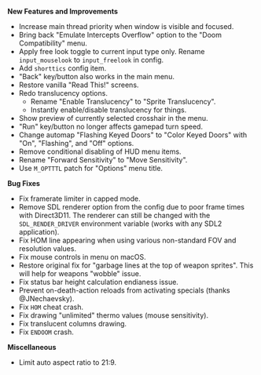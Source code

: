 **New Features and Improvements**
* Increase main thread priority when window is visible and focused.
* Bring back "Emulate Intercepts Overflow" option to the "Doom Compatibility" menu.
* Apply free look toggle to current input type only. Rename `input_mouselook` to `input_freelook` in config.
* Add `shorttics` config item.
* "Back" key/button also works in the main menu.
* Restore vanilla "Read This!" screens.
* Redo translucency options.
  - Rename "Enable Translucency" to "Sprite Translucency".
  - Instantly enable/disable translucency for things.
* Show preview of currently selected crosshair in the menu.
* "Run" key/button no longer affects gamepad turn speed.
* Change automap "Flashing Keyed Doors" to "Color Keyed Doors" with "On", "Flashing", and "Off" options.
* Remove conditional disabling of HUD menu items.
* Rename "Forward Sensitivity" to "Move Sensitivity".
* Use `M_OPTTTL` patch for "Options" menu title.

**Bug Fixes**
* Fix framerate limiter in capped mode.
* Remove SDL renderer option from the config due to poor frame times with Direct3D11. The renderer can still be changed with the `SDL_RENDER_DRIVER` environment variable (works with any SDL2 application).
* Fix HOM line appearing when using various non-standard FOV and resolution values.
* Fix mouse controls in menu on macOS.
* Restore original fix for "garbage lines at the top of weapon sprites". This will help for weapons "wobble" issue.
* Fix status bar height calculation endianess issue.
* Prevent on-death-action reloads from activating specials (thanks @JNechaevsky).
* Fix `HOM` cheat crash.
* Fix drawing "unlimited" thermo values (mouse sensitivity).
* Fix translucent columns drawing.
* Fix `ENDOOM` crash.

**Miscellaneous**
* Limit auto aspect ratio to 21:9.
